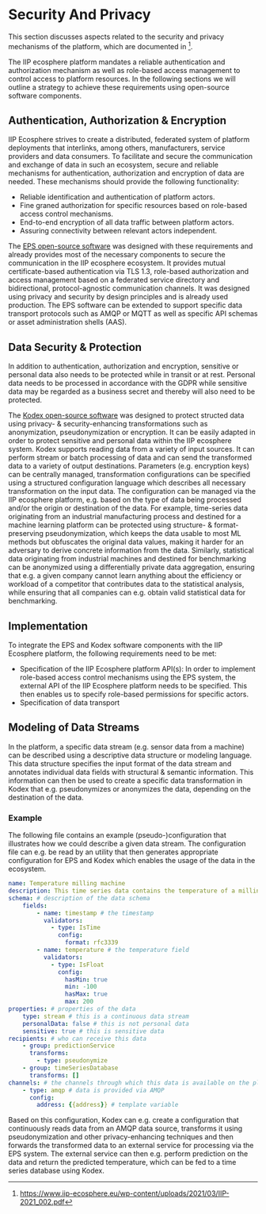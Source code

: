 # Security And Privacy

This section discusses aspects related to the security and privacy mechanisms of the platform, which are documented in [^1].

The IIP ecosphere platform mandates a reliable authentication and authorization mechanism as well as role-based access management to control access to platform resources. In the following sections we will outline a strategy to achieve these requirements using open-source software components.

## Authentication, Authorization & Encryption

IIP Ecosphere strives to create a distributed, federated system of platform deployments that interlinks, among others, manufacturers, service providers and data consumers. To facilitate and secure the communication and exchange of data in such an ecosystem, secure and reliable mechanisms for authentication, authorization and encryption of data are needed. These mechanisms should provide the following functionality:

* Reliable identification and authentication of platform actors.
* Fine graned authorization for specific resources based on role-based access control mechanisms.
* End-to-end encryption of all data traffic between platform actors.
* Assuring connectivity between relevant actors independent.

 The [EPS open-source software](https://github.com/kiprotect/eps) was designed with these requirements and already provides most of the necessary components to secure the communication in the IIP ecosphere ecosystem. It provides mutual certificate-based authentication via TLS 1.3, role-based authorization and access management based on a federated service directory and bidirectional, protocol-agnostic communication channels. It was designed using privacy and security by design principles and is already used production. The EPS software can be extended to support specific data transport protocols such as AMQP or MQTT as well as specific API schemas or asset administration shells (AAS).

 ## Data Security & Protection

 In addition to authentication, authorization and encryption, sensitive or personal data also needs to be protected while in transit or at rest. Personal data needs to be processed in accordance with the GDPR while sensitive data may be regarded as a business secret and thereby will also need to be protected.

 The [Kodex open-source software](https://github.com/kiprotect/kodex) was designed to protect structed data using privacy- & security-enhancing transformations such as anonymization, pseudonymization or encryption. It can be easily adapted in order to protect sensitive and personal data within the IIP ecosphere system. Kodex supports reading data from a variety of input sources. It can perform stream or batch processing of data and can send the transformed data to a variety of output destinations. Parameters (e.g. encryption keys) can be centrally managed, transformation configurations can be specified using a structured configuration language which describes all necessary transformation on the input data. The configuration can be managed via the IIP ecosphere platform, e.g. based on the type of data being processed and/or the origin or destination of the data. For example, time-series data originating from an industrial manufacturing process and destined for a machine learning platform can be protected using structure- & format-preserving pseudonymization, which keeps the data usable to most ML methods but obfuscates the original data values, making it harder for an adversary to derive concrete information from the data. Similarly, statistical data originating from industrial machines and destined for benchmarking can be anonymized using a differentially private data aggregation, ensuring that e.g. a given company cannot learn anything about the efficiency or workload of a competitor that contributes data to the statistical analysis, while ensuring that all companies can e.g. obtain valid statistical data for benchmarking.

[^1]: https://www.iip-ecosphere.eu/wp-content/uploads/2021/03/IIP-2021_002.pdf

## Implementation

To integrate the EPS and Kodex software components with the IIP Ecosphere platform, the following requirements need to be met:

* Specification of the IIP Ecosphere platform API(s): In order to implement role-based access control mechanisms using the EPS system, the external API of the IIP Ecosphere platform needs to be specified. This then enables us to specify role-based permissions for specific actors.
* Specification of data transport 

## Modeling of Data Streams

In the platform, a specific data stream (e.g. sensor data from a machine) can be described using a descriptive data structure or modeling language. This data structure specifies the input format of the data stream and annotates individual data fields with structural & semantic information. This information can then be used to create a specific data transformation in Kodex that e.g. pseudonymizes or anonymizes the data, depending on the destination of the data.

### Example

The following file contains an example (pseudo-)configuration that illustrates how we could describe a given data stream. The configuration file can e.g. be read by an utility that then generates appropriate configuration for EPS and Kodex which enables the usage of the data in the ecosystem.

```yaml
name: Temperature milling machine
description: This time series data contains the temperature of a milling machine.
schema: # description of the data schema
	fields:
		- name: timestamp # the timestamp
		  validators:
		  	- type: IsTime
		  	  config:
		  	  	format: rfc3339
	    - name: temperature # the temperature field
	      validators:
	      	- type: IsFloat
	      	  config:
	      	  	hasMin: true
	      	  	min: -100
	      	  	hasMax: true
	      	  	max: 200
properties: # properties of the data
	type: stream # this is a continuous data stream
	personalData: false # this is not personal data
	sensitive: true # this is sensitive data
recipients: # who can receive this data
	- group: predictionService
	  transforms:
	  	- type: pseudonymize
    - group: timeSeriesDatabase
      transforms: []
channels: # the channels through which this data is available on the platform
	- type: amqp # data is provided via AMQP
	  config:
	  	address: {{address}} # template variable
```

Based on this configuration, Kodex can e.g. create a configuration that continuously reads data from an AMQP data source, transforms it using pseudonymization and other privacy-enhancing techniques and then forwards the transformed data to an external service for processing via the EPS system. The external service can then e.g. perform prediction on the data and return the predicted temperature, which can be fed to a time series database using Kodex.